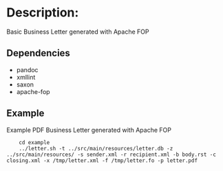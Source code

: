 Description:
============

Basic Business Letter generated with Apache FOP


Dependencies
------------
* pandoc
* xmllint
* saxon
* apache-fop


Example
-------
Example PDF Business Letter generated with Apache FOP

```
    cd example
    ../letter.sh -t ../src/main/resources/letter.db -z ../src/main/resources/ -s sender.xml -r recipient.xml -b body.rst -c closing.xml -x /tmp/letter.xml -f /tmp/letter.fo -p letter.pdf
```
